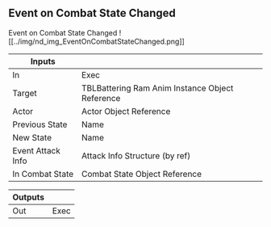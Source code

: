 ## Event on Combat State Changed
Event on Combat State Changed
![[../img/nd_img_EventOnCombatStateChanged.png]]

|Inputs||
|--|--|
| In | Exec |
| Target | TBLBattering Ram Anim Instance Object Reference |
| Actor | Actor Object Reference |
| Previous State | Name |
| New State | Name |
| Event Attack Info | Attack Info Structure (by ref) |
| In Combat State | Combat State Object Reference |

|Outputs||
|--|--|
| Out | Exec |
